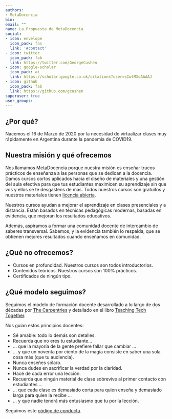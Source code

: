 ```yaml
---
authors:
- MetaDocencia
bio: 
email: ""
name: La Propuesta de MetaDocencia
social:
- icon: envelope
  icon_pack: fas
  link: '#contact'
- icon: twitter
  icon_pack: fab
  link: https://twitter.com/GeorgeCushen
- icon: google-scholar
  icon_pack: ai
  link: https://scholar.google.co.uk/citations?user=sIwtMXoAAAAJ
- icon: github
  icon_pack: fab
  link: https://github.com/gcushen
superuser: true
user_groups:
---
```


## ¿Por qué?

Nacemos el 16 de Marzo de 2020 por la necesidad de virtualizar clases muy rápidamente en Argentina durante la pandemia de COVID19. 

## Nuestra misión y qué ofrecemos

Nos llamamos MetaDocencia porque nuestra misión es enseñar trucos prácticos de enseñanza a las personas que se dedican a la docencia. Damos cursos cortos aplicados hacia el diseño de materiales y una gestión del aula efectiva para que tus estudiantes maximicen su aprendizaje sin que vos y ellos se te desgastens de más. Todos nuestros cursos son gratuitos y nuestros materiales tienen [licencia abierta](https://creativecommons.org/licenses/by/2.0/deed.es_ES).

Nuestros cursos ayudan a mejorar el aprendizaje en clases presenciales y a distancia. Están basados en técnicas pedagógicas modernas, basadas en evidencia, que mejoran los resultados educativos. 

Además, aspiramos a formar una comunidad docente de intercambio de saberes transversal. Sabemos, y la evidencia también lo respalda, que se obtienen mejores resultados cuando enseñamos en comunidad.

## ¿Qué **no** ofrecemos?

* Cursos en profundidad. Nuestros cursos son todos introductorios.
* Contenidos teóricos. Nuestros cursos son 100% prácticos.
* Certificados de ningún tipo.

## ¿Qué modelo seguimos?

Seguimos el modelo de formación docente desarrollado a lo largo de dos décadas por [The Carpentries](https://carpentries.org) y detallado en el libro [Teaching Tech Together](https://teachingtogether.tech).

Nos guían estos principios docentes:

* Sé amable: todo lo demás son detalles.
* Recuerda que no eres tu estudiante...
* ... que la mayoría de la gente prefiere fallar que cambiar ...
* ... y que un noventa por ciento de la magia consiste en saber una sola cosa más (que tu audiencia).
* Nunca enseñes sóla/o.
* Nunca dudes en sacrificar la verdad por la claridad.
* Hacé de cada error una lección.
* Recuerda que ningún material de clase sobrevive al primer contacto con estudiantes ...
* ... que cada clase es demasiado corta para quien enseña y demasiado larga para quien la recibe ...
* ... y que nadie tendrá más entusiasmo que tu por la lección.

Seguimos este [código de conducta](cdc.html).
